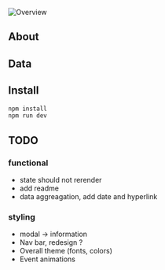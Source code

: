 ![Overview](https://raw.githubusercontent.com/shujianbu/DJShowcases/master/overview.png)

## About

## Data

## Install
```sh
npm install
npm run dev
```

## TODO

### functional
* state should not rerender
* add readme
* data aggreagation, add date and hyperlink

### styling
* modal -> information
* Nav bar, redesign ?
* Overall theme (fonts, colors)
* Event animations
